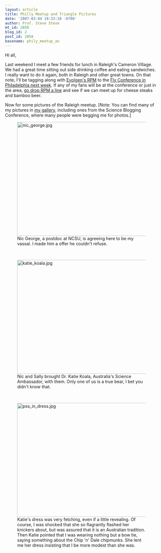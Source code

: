```yaml
---
layout: article
title: Philly Meetup and Triangle Pictures
date: '2007-03-04 19:33:10 -0700'
author: Prof. Steve Steve
mt_id: 2858
blog_id: 2
post_id: 2858
basename: phily_meetup_an
---
```

Hi all,

Last weekend I meet a few friends for lunch in Raleigh's Cameron Village.  We had a great time sitting out side drinking coffee and eating sandwiches.  I really want to do it again, both in Raleigh and other great towns.  On that note, I'll be tagging along with [Evolgen's RPM](http://scienceblogs.com/evolgen/) to the [Fly Conference in Philadelphia next week](http://scienceblogs.com/evolgen/2007/03/once_a_blogger_soon_to_be_a_bl.php).  If any of my fans will be at the conference or just in the area, [go drop RPM a line](http://scienceblogs.com/evolgen/2007/03/once_a_blogger_soon_to_be_a_bl.php) and see if we can meet up for cheese steaks and bamboo beer.

Now for some pictures of the Raleigh meetup.  \[Note: You can find many of my pictures in [my gallery](http://scit.us/gallery2/v/stevesteve/), including ones from the Science Blogging Conference, where many people were begging me for photos.\]

<figure>
<img src="{{ site.baseurl }}/uploads/2007/nic_george.jpg" alt="nic_george.jpg" width="500" height="375" />
<figcaption markdown="span">Nic George, a postdoc at NCSU, is agreeing here to be my vassal.  I made him a offer he couldn't refuse.
</figcaption>
</figure>

&nbsp;

<figure>
<img src="{{ site.baseurl }}/uploads/2007/katie_koala.jpg" alt="katie_koala.jpg" width="500" height="375" />
<figcaption markdown="span">Nic and Sally brought Dr. Katie Koala, Australia's Science Ambassador, with them.  Only one of us is a true bear, I bet you didn't know that.
</figcaption>
</figure>

&nbsp;

<figure>
<img src="{{ site.baseurl }}/uploads/2007/pss_in_dress.jpg" alt="pss_in_dress.jpg" width="500" height="375" />
<figcaption markdown="span">Katie's dress was very fetching, even if a little revealing.  Of course, I was shocked that she so flagrantly flashed her knickers about, but was assured that it is an Australian tradition.  Then Katie pointed that I was wearing nothing but a bow tie, saying something about the Chip 'n' Dale chipmunks.  She lent me her dress insisting that I be more modest than she was.
</figcaption>
</figure>

&nbsp;
